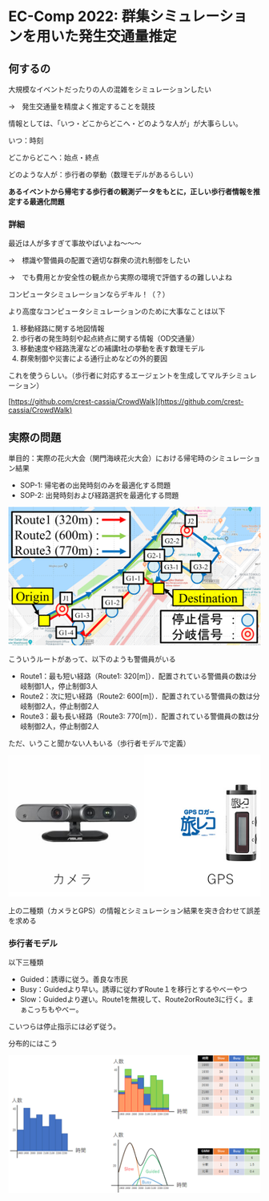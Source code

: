 # EC-Comp 2022: 群集シミュレーションを用いた発生交通量推定

## 何するの

大規模なイベントだったりの人の混雑をシミュレーションしたい

→　発生交通量を精度よく推定することを競技

情報としては、「いつ・どこからどこへ・どのような人が」が大事らしい。

いつ：時刻

どこからどこへ：始点・終点

どのような人が：歩行者の挙動（数理モデルがあるらしい）

**あるイベントから帰宅する歩行者の観測データをもとに，正しい歩行者情報を推定する最適化問題**

### 詳細

最近は人が多すぎて事故やばいよね～～～

→　標識や警備員の配置で適切な群衆の流れ制御をしたい

→　でも費用とか安全性の観点から実際の環境で評価するの難しいよね

コンピュータシミュレーションならデキル！（？）

より高度なコンピュータシミュレーションのために大事なことは以下

1. 移動経路に関する地図情報
2. 歩行者の発生時刻や起点終点に関する情報（OD交通量）
3. 移動速度や経路洗濯などの補講t社の挙動を表す数理モデル
4. 群衆制御や災害による通行止めなどの外的要因

これを使うらしい。（歩行者に対応するエージェントを生成してマルチシミュレーション）

[https://github.com/crest-cassia/CrowdWalk](https://github.com/crest-cassia/CrowdWalk)

## 実際の問題

単目的：実際の花火大会（関門海峡花火大会）における帰宅時のシミュレーション結果

- SOP-1: 帰宅者の出発時刻のみを最適化する問題
- SOP-2: 出発時刻および経路選択を最適化する問題

![Untitled](https://github.com/SoraY677/eccomp2022/blob/develop/doc/img/Untitled.png?raw=true)

こういうルートがあって、以下のようも警備員がいる

- Route1：最も短い経路（Route1: 320[m]）．配置されている警備員の数は分岐制御1人，停止制御3人
- Route2：次に短い経路（Route2: 600[m]）．配置されている警備員の数は分岐制御2人，停止制御2人
- Route3：最も長い経路（Route3: 770[m]）．配置されている警備員の数は分岐制御2人，停止制御2人

ただ、いうこと聞かない人もいる（歩行者モデルで定義）

![fig8.png](https://github.com/SoraY677/eccomp2022/blob/develop/doc/img/fig8.png?raw=true)

上の二種類（カメラとGPS）の情報とシミュレーション結果を突き合わせて誤差を求める

### 歩行者モデル

以下三種類

- Guided：誘導に従う。善良な市民
- Busy：Guidedより早い。誘導に従わずRoute１を移行とするやべーやつ
- Slow：Guidedより遅い。Route1を無視して、Route2orRoute3に行く。まぁこっちもやべー。

こいつらは停止指示には必ず従う。

分布的にはこう

![fig10-12.png](https://github.com/SoraY677/eccomp2022/blob/develop/doc/img/fig10-12.png?raw=true)